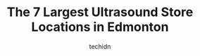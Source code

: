 ---
layout: ampstory
image: https://i0.wp.com/www.auto.or.id/wp-content/uploads/2023/06/mic-medical-imaging-gateway-0-edmonton-1686322756.jpeg?resize=640,853
author: techidn
featured: false
description: Edmonton, Alberta, Canada is a haven for Ultrasound enthusiasts, boasting an impressive array of 7 top-notch establishments. Whether youre a seasoned connoisseur or simply curious to explor
title: The 7 Largest Ultrasound Store Locations in Edmonton
cover:
   title: The 7 Largest Ultrasound Store Locations in Edmonton
   subtitle: AUTO.OR.ID
   background: https://www.auto.or.id/wp-content/uploads/2023/06/mic-medical-imaging-gateway-0-edmonton-1686322756.jpeg

pages: 
 - layout: thirds
   top: <h1>#1 Insight Medical Imaging - Millwoods</h1>
   bottom: "<p>One of the best health services diagnostic and imaging center in Millwood area. The front staff is efficient, cool, really helpful with smiling and pleasant demeano</p>"
   background: https://www.auto.or.id/wp-content/uploads/2023/06/mic-medical-imaging-gateway-1-edmonton-1686322757.jpeg
   backgroundblur: true
 - layout: thirds
   top: <h1>#2 Insight Medical Imaging - Unity Square</h1>
   bottom: "<p>11560 104 Ave NW, Edmonton, AB T5K 2S5, Canada</p>"
   background: https://www.auto.or.id/wp-content/uploads/2023/06/mic-medical-imaging-gateway-2-edmonton-1686322758.png
   cta:
      link: https://www.auto.or.id/the-7-largest-ultrasound-store-locations-in-edmonton/
      text: The 7 Largest Ultrasound Store Locations in Edmonton
 - layout: thirds
   top: <h1>#3 MIC Medical Imaging - Century Park</h1>
   bottom: "<p>2377 111 St NW #201, Edmonton, AB T6J 5E5, Canada</p>"
   background: https://images.unsplash.com/photo-1594502184342-2e12f877aa73?ixlib=rb-4.0.3&ixid=MnwxMjA3fDB8MHxwaG90by1wYWdlfHx8fGVufDB8fHx8&auto=format&fit=crop&w=640&h=853&q=80
   cta:
      link: https://www.auto.or.id/the-7-largest-ultrasound-store-locations-in-edmonton/
      text: The 7 Largest Ultrasound Store Locations in Edmonton
 - layout: thirds
   top: <h1>#4 Insight Medical Imaging - Heritage</h1>
   bottom: "<p>2049 111 St NW, Edmonton, AB T6J 4V9, Canada</p>"
   background: https://images.unsplash.com/photo-1522266925358-423ceac13bc9?ixlib=rb-4.0.3&ixid=MnwxMjA3fDB8MHxwaG90by1wYWdlfHx8fGVufDB8fHx8&auto=format&fit=crop&w=640&h=853&q=80
   cta:
      link: https://www.auto.or.id/the-7-largest-ultrasound-store-locations-in-edmonton/
      text: The 7 Largest Ultrasound Store Locations in Edmonton
 - layout: thirds
   top: <h1>#5 Insight Medical Imaging - Castledowns</h1>
   bottom: "<p>15309 Castle Downs Rd NW, Edmonton, AB T5X 6C3, Canada</p>"
   background: https://images.unsplash.com/photo-1636325779858-2e355e25f9af?ixlib=rb-4.0.3&ixid=MnwxMjA3fDB8MHxwaG90by1wYWdlfHx8fGVufDB8fHx8&auto=format&fit=crop&w=640&h=853&q=80
   cta:
      link: https://www.auto.or.id/the-7-largest-ultrasound-store-locations-in-edmonton/
      text: The 7 Largest Ultrasound Store Locations in Edmonton
 - layout: thirds
   top: <h1>#6 Insight Medical Imaging - Hermitage</h1>
   bottom: "<p>12779 50 St NW, Edmonton, AB T5A 4L8, Canada</p>"
   background: https://images.unsplash.com/photo-1617814076367-b759c7d7e738?ixlib=rb-4.0.3&ixid=MnwxMjA3fDB8MHxwaG90by1wYWdlfHx8fGVufDB8fHx8&auto=format&fit=crop&w=640&h=853&q=80
   cta:
      link: https://www.auto.or.id/the-7-largest-ultrasound-store-locations-in-edmonton/
      text: The 7 Largest Ultrasound Store Locations in Edmonton
 - layout: thirds
   top: <h1>#7 Medicine Place Walk-in Clinic, Optical, X-Ray & Ultrasound</h1>
   bottom: "<p>13514 97 St NW, Edmonton, AB T5E 4E2, Canada</p>"
   background: https://images.unsplash.com/photo-1632495288245-811aa76d8a32?ixlib=rb-4.0.3&ixid=MnwxMjA3fDB8MHxwaG90by1wYWdlfHx8fGVufDB8fHx8&auto=format&fit=crop&w=640&h=853&q=80
   cta:
      link: https://www.auto.or.id/the-7-largest-ultrasound-store-locations-in-edmonton/
      text: The 7 Largest Ultrasound Store Locations in Edmonton
 - layout: thirds
   middle: Continue reading...
   background: https://images.unsplash.com/photo-1617498115500-a71a00d2f6c3?ixlib=rb-4.0.3&ixid=MnwxMjA3fDB8MHxwaG90by1wYWdlfHx8fGVufDB8fHx8&auto=format&fit=crop&w=640&h=853&q=80
   cta:
      link: https://www.auto.or.id/the-7-largest-ultrasound-store-locations-in-edmonton/
      text: The 7 Largest Ultrasound Store Locations in Edmonton

---